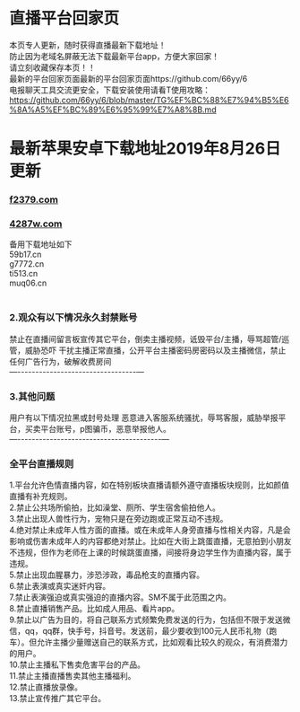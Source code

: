 
# 直播平台回家页
本页专人更新，随时获得直播最新下载地址！<br>
防止因为老域名屏蔽无法下载最新平台app，方便大家回家！<br>
请立刻收藏保存本页！！<br>
最新的平台回家页面最新的平台回家页面https://github.com/66yy/6       <br>
电报聊天工具交流更安全，下载安装使用请看T使用攻略：https://github.com/66yy/6/blob/master/TG%EF%BC%88%E7%94%B5%E6%8A%A5%EF%BC%89%E6%95%99%E7%A8%8B.md

# 最新苹果安卓下载地址2019年8月26日更新
### [f2379.com](http://f2379.com )
### [4287w.com](http://4287w.com )<br>
备用下载地址如下<br>
59b17.cn<br>
g7772.cn<br>
ti513.cn<br>
muq06.cn<br>
<br>
### 2.观众有以下情况永久封禁账号

禁止在直播间留言板宣传其它平台，倒卖主播视频，诋毁平台/主播，辱骂超管/巡管，威胁恐吓 干扰主播正常直播，公开平台主播密码房密码以及主播微信，禁止任何广告行为，破解收费房间              <br>
—---------------------------------—
### 3.其他问题 
用户有以下情况拉黑或封号处理 
恶意进入客服系统骚扰，辱骂客服，威胁举报平台，买卖平台账号，p图骗币，恶意举报他人。        <br>
—----------------------------------------—
### 全平台直播规则
1.平台允许色情直播内容，如在特别板块直播请额外遵守直播板块规则，比如颜值直播有补充规则。 <br>
2.禁止公共场所偷拍，比如澡堂、厕所、学生宿舍偷拍他人。 <br>
3.禁止出现人兽性行为，宠物只是在旁边跑或正常互动不违规。 <br>
4.绝对禁止未成年人性方面的直播。或在未成年人身旁直播与性相关内容，凡是会影响或伤害未成年人的内容都绝对禁止。比如在大街上跳蛋直播，无意拍到小朋友不违规，但作为老师在上课的时候跳蛋直播，间接将身边学生作为直播内容，属于违规。 <br>
5.禁止出现血腥暴力，涉恐涉政，毒品枪支的直播内容。 <br>
6.禁止表演或真实迷奸内容。 <br>
7.禁止表演强迫或真实强迫的直播内容。SM不属于此范围之内。 <br>
8.禁止直播销售产品。比如成人用品、看片app。 <br>
9.禁止以广告为目的，将自己联系方式频繁免费发送的行为，包括但不限于发送微信，qq，qq群，快手号，抖音号。发送前，最少要收到100元人民币礼物（跑车）。但允许主播少量赠送自己的联系方式，比如观看比较久的观众，有消费潜力的用户。 <br>
10.禁止主播私下售卖危害平台的产品。 <br>
11.禁止主播直播售卖其他主播福利。 <br>
12.禁止直播放录像。 <br>
13.禁止宣传推广其它平台。 <br>
